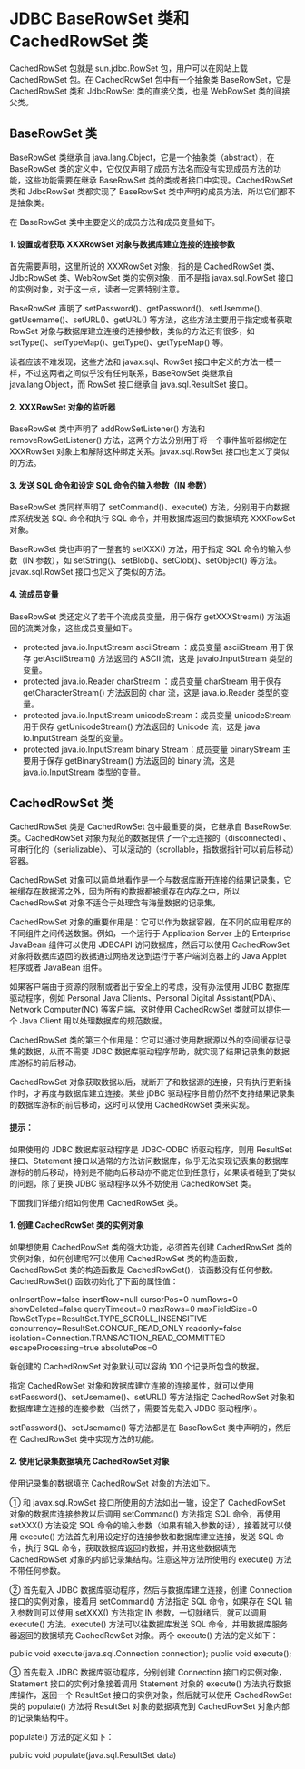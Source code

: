 # JDBC BaseRowSet 类和 CachedRowSet 类

CachedRowSet 包就是 sun.jdbc.RowSet 包，用户可以在网站上载 CachedRowSet 包。在 CachedRowSet 包中有一个抽象类 BaseRowSet，它是 CachedRowSet 类和 JdbcRowSet 类的直接父类，也是 WebRowSet 类的间接父类。

## BaseRowSet 类

BaseRowSet 类继承自 java.lang.Object，它是一个抽象类（abstract），在 BaseRowSet 类的定义中，它仅仅声明了成员方法名而没有实现成员方法的功能，这些功能需要在继承 BaseRowSet 类的类或者接口中实现。CachedRowSet 类和 JdbcRowSet 类都实现了 BaseRowSet 类中声明的成员方法，所以它们都不是抽象类。

在 BaseRowSet 类中主要定义的成员方法和成员变量如下。

#### 1\. 设置或者获取 XXXRowSet 对象与数据库建立连接的连接参数

首先需要声明，这里所说的 XXXRowSet 对象，指的是 CachedRowSet 类、JdbcRowSet 类、WebRowSet 类的实例对象，而不是指 javax.sql.RowSet 接口的实例对象，对于这一点，读者一定要特别注意。

BaseRowSet 声明了 setPassword()、getPassword()、setUsemme()、getUsemame()、setURL()、getURL() 等方法，这些方法主要用于指定或者获取 RowSet 对象与数据库建立连接的连接参数，类似的方法还有很多，如 setType()、setTypeMap()、getType()、getTypeMap() 等。

读者应该不难发现，这些方法和 javax.sql、RowSet 接口中定义的方法一模一样，不过这两者之间似乎没有任何联系，BaseRowSet 类继承自 java.lang.Object，而 RowSet 接口继承自 java.sql.ResultSet 接口。

#### 2\. XXXRowSet 对象的监听器

BaseRowSet 类中声明了 addRowSetListener() 方法和 removeRowSetListener() 方法，这两个方法分别用于将一个事件监听器绑定在 XXXRowSet 对象上和解除这种绑定关系。javax.sql.RowSet 接口也定义了类似的方法。

#### 3\. 发送 SQL 命令和设定 SQL 命令的输入参数（IN 参数）

BaseRowSet 类同样声明了 setCommand()、execute() 方法，分别用于向数据库系统发送 SQL 命令和执行 SQL 命令，并用数据库返回的数据填充 XXXRowSet 对象。

BaseRowSet 类也声明了一整套的 setXXX() 方法，用于指定 SQL 命令的输入参数（IN 参数），如 setString()、setBlob()、setClob()、setObject() 等方法。javax.sql.RowSet 接口也定义了类似的方法。

#### 4\. 流成员变量

BaseRowSet 类还定义了若干个流成员变量，用于保存 getXXXStream() 方法返回的流类对象，这些成员变量如下。

*   protected java.io.InputStream asciiStream ：成员变量 asciiStream 用于保存 getAsciiStream() 方法返回的 ASCII 流，这是 javaio.InputStream 类型的变量。
*   protected java.io.Reader charStream ：成员变量 charStream 用于保存 getCharacterStream() 方法返回的 char 流，这是 java.io.Reader 类型的变量。
*   protected java.io.InputStream unicodeStream：成员变量 unicodeStream 用于保存 getUnicodeStream() 方法返回的 Unicode 流，这是 java io.InputStream 类型的变量。
*   protected java.io.InputStream binary Stream：成员变量 binaryStream 主要用于保存 getBinaryStream() 方法返回的 binary 流，这是 java.io.InputStream 类型的变量。

## CachedRowSet 类

CachedRowSet 类是 CachedRowSet 包中最重要的类，它继承自 BaseRowSet 类。CachedRowSet 对象为规范的数据提供了一个无连接的（disconnected）、可串行化的（serializable）、可以滚动的（scrollable，指数据指针可以前后移动）容器。

CachedRowSet 对象可以简单地看作是一个与数据库断开连接的结果记录集，它被缓存在数据源之外，因为所有的数据都被缓存在内存之中，所以 CachedRowSet 对象不适合于处理含有海量数据的记录集。

CachedRowSet 对象的重要作用是：它可以作为数据容器，在不同的应用程序的不同组件之间传送数据。例如，一个运行于 Application Server 上的 Enterprise JavaBean 组件可以使用 JDBCAPI 访问数据库，然后可以使用 CachedRowSet 对象将数据库返回的数据通过网络发送到运行于客户端浏览器上的 Java Applet 程序或者 JavaBean 组件。

如果客户端由于资源的限制或者出于安全上的考虑，没有办法使用 JDBC 数据库驱动程序，例如 Personal Java Clients、Personal Digital Assistant(PDA)、Network Computer(NC) 等客户端，这时使用 CachedRowSet 类就可以提供一个 Java Client 用以处理数据库的规范数据。

CachedRowSet 类的第三个作用是：它可以通过使用数据源以外的空间缓存记录集的数据，从而不需要 JDBC 数据库驱动程序帮助，就实现了结果记录集的数据库游标的前后移动。

CachedRowSet 对象获取数据以后，就断开了和数据源的连接，只有执行更新操作时，才再度与数据库建立连接。某些 jDBC 驱动程序目前仍然不支持结果记录集的数据库游标的前后移动，这时可以使用 CachedRowSet 类来实现。

#### 提示：

如果使用的 JDBC 数据库驱动程序是 JDBC-ODBC 桥驱动程序，则用 ResultSet 接口、Statement 接口以通常的方法访问数据库，似乎无法实现记表集的数据库游标的前后移动，特别是不能向后移动亦不能定位到任意行，如果读者碰到了类似的问题，除了更换 JDBC 驱动程序以外不妨使用 CachedRowSet 类。

下面我们详细介绍如何使用 CachedRowSet 类。

#### 1\. 创建 CachedRowSet 类的实例对象

如果想使用 CachedRowSet 类的强大功能，必须首先创建 CachedRowSet 类的实例对象，如何创建呢?可以使用 CachedRowSet 类的构造函数，CachedRowSet 类的构造函数是 CachedRowSet()，该函数没有任何参数。CachedRowSet() 函数初始化了下面的属性值：

onInsertRow=false
insertRow=null
cursorPos=0
numRows=0
showDeleted=false
queryTimeout=0
maxRows=0
maxFieldSize=0
RowSetType=ResultSet.TYPE_SCROLL_INSENSITIVE
concurrency=ResultSet.CONCUR_READ_ONLY
readonly=false
isolation=Connection.TRANSACTION_READ_COMMITTED
escapeProcessing=true
absolutePos=0

新创建的 CachedRowSet 对象默认可以容纳 100 个记录所包含的数据。

指定 CachedRowSet 对象和数据库建立连接的连接属性，就可以使用 setPassword()、setUsemame()、setURL() 等方法指定 CachedRowSet 对象和数据库建立连接的连接参数（当然了，需要首先载入 JDBC 驱动程序）。

setPassword()、setUsemame() 等方法都是在 BaseRowSet 类中声明的，然后在 CachedRowSet 类中实现方法的功能。

#### 2\. 使用记录集数据填充 CachedRowSet 对象

使用记录集的数据填充 CachedRowSet 对象的方法如下。

① 和 javax.sql.RowSet 接口所使用的方法如出一辙，设定了 CachedRowSet 对象的数据库连接参数以后调用 setCommand() 方法指定 SQL 命令，再使用 setXXX() 方法设定 SQL 命令的输入参数（如果有输入参数的话），接着就可以使用 execute() 方法首先利用设定好的连接参数和数据库建立连接，发送 SQL 命令，执行 SQL 命令，获取数据库返回的数据，并用这些数据填充 CachedRowSet 对象的内部记录集结构。注意这种方法所使用的 execute() 方法不带任何参数。

② 首先载入 JDBC 数据库驱动程序，然后与数据库建立连接，创建 Connection 接口的实例对象，接着用 setCommand() 方法指定 SQL 命令，如果存在 SQL 输入参数则可以使用 setXXX() 方法指定 IN 参数，一切就绪后，就可以调用 execute() 方法。execute() 方法可以往数据库发送 SQL 命令，并用数据库服务器返回的数据填充 CachedRowSet 对象。两个 execute() 方法的定义如下：

public void execute(java.sql.Connection connection);
public void execute();

③ 首先载入 JDBC 数据库驱动程序，分别创建 Connection 接口的实例对象，Statement 接口的实例对象接着调用 Statement 对象的 execute() 方法执行数据库操作，返回一个 ResultSet 接口的实例对象，然后就可以使用 CachedRowSet 类的 populate() 方法将 ResultSet 对象的数据填充到 CachedRowSet 对象内部的记录集结构中。

populate() 方法的定义如下：

public void populate(java.sql.ResultSet data)